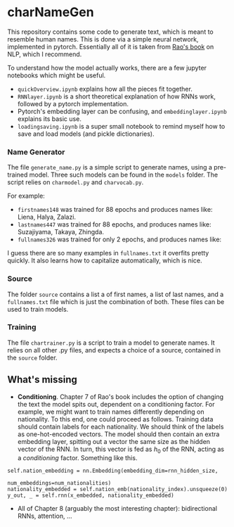 # charNameGen
This repository contains some code to generate text, which is meant to resemble human names. This is done via a simple neural network, implemented in pytorch. Essentially all of it is taken from [Rao's book](https://www.amazon.com/Natural-Language-Processing-PyTorch-Applications/dp/1491978236) on NLP, which I recommend.

To understand how the model actually works, there are a few jupyter notebooks which might be useful.
- `quickOverview.ipynb` explains how all the pieces fit together.
- `RNNlayer.ipynb` is a short theoretical explanation of how RNNs work, followed by a pytorch implementation.
- Pytorch's embedding layer can be confusing, and `embeddinglayer.ipynb` explains its basic use.
- `loadingsaving.ipynb` is a super small notebook to remind myself how to save and load models (and pickle dictionaries).

### Name Generator
The file `generate_name.py` is a simple script to generate names, using a pre-trained model. Three such models can be found in the `models` folder. The script relies on `charmodel.py` and `charvocab.py`.

For example:
- `firstnames148` was trained for 88 epochs and produces names like: Liena, Halya, Zalazi.
- `lastnames447` was trained for 88 epochs, and produces names like: Suzajiyama, Takaya, Zhingda.
- `fullnames326` was trained for only 2 epochs, and produces names like: 

I guess there are so many examples in `fullnames.txt` it overfits pretty quickly. It also learns how to capitalize automatically, which is nice.


### Source
The folder `source` contains a list a of first names, a list of last names, and a `fullnames.txt` file which is just the combination of both.
These files can be used to train models.

### Training
The file `chartrainer.py` is a script to train a model to generate names. It relies on all other .py files, and expects a choice of a source, contained in the `source` folder.

## What's missing
- **Conditioning**. Chapter 7 of Rao's book includes the option of changing the text the model spits out, dependent on a conditioning factor. For example, we might want to train names differently depending on nationality. To this end, one could proceed as follows. Training data should contain labels for each nationality. We should think of the labels as one-hot-encoded vectors. The model should then contain an extra embedding layer, spitting out a vector the same size as the hidden vector of the RNN. In turn, this vector is fed as $h_0$ of the RNN, acting as a *conditioning* factor. Something like this.
```
self.nation_embedding = nn.Embedding(embedding_dim=rnn_hidden_size, 
                                             num_embeddings=num_nationalities)
nationality_embedded = self.nation_emb(nationality_index).unsqueeze(0)
y_out, _ = self.rnn(x_embedded, nationality_embedded)
```
- All of Chapter 8 (arguably the most interesting chapter): bidirectional RNNs, attention, ...
